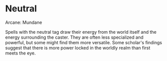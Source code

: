 # Neutral

Arcane: Mundane

Spells with the neutral tag draw their energy from the world itself and the energy surrounding the caster. They are often less specialized and powerful, but some might find them more versatile. Some scholar's findings suggest that there is more power locked in the worldly realm than first meets the eye. 